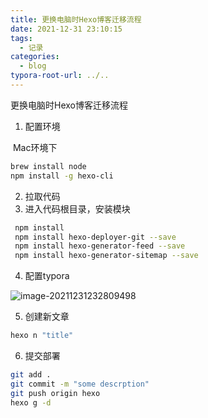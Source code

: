 ```yaml
---
title: 更换电脑时Hexo博客迁移流程
date: 2021-12-31 23:10:15
tags: 
  - 记录
categories:
  - blog
typora-root-url: ../..
---
```


更换电脑时Hexo博客迁移流程

<!--more-->

1. 配置环境

​	Mac环境下

```bash
brew install node
npm install -g hexo-cli
```

2. 拉取代码
3. 进入代码根目录，安装模块

```bash
 npm install
 npm install hexo-deployer-git --save
 npm install hexo-generator-feed --save
 npm install hexo-generator-sitemap --save
```

4. 配置typora

![image-20211231232809498](../images/更换电脑时Hexo博客迁移流程/image-20211231232809498.png)

5. 创建新文章

```bash
hexo n "title"
```

6. 提交部署

```bash
git add .
git commit -m "some descrption"
git push origin hexo
hexo g -d
```

